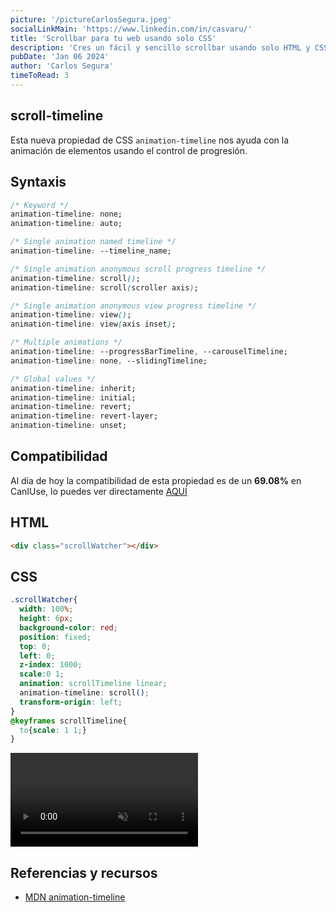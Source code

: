 ```yaml
---
picture: '/pictureCarlosSegura.jpeg'
socialLinkMain: 'https://www.linkedin.com/in/casvaru/'
title: 'Scrollbar para tu web usando solo CSS'
description: 'Cres un fácil y sencillo scrollbar usando solo HTML y CSS gracias a la propiedad de animation-timeline'
pubDate: 'Jan 06 2024'
author: 'Carlos Segura'
timeToRead: 3
---
```


## scroll-timeline
Esta nueva propiedad de CSS ``animation-timeline`` nos ayuda con la animación de elementos usando el control de progresión.

## Syntaxis
```css
/* Keyword */
animation-timeline: none;
animation-timeline: auto;

/* Single animation named timeline */
animation-timeline: --timeline_name;

/* Single animation anonymous scroll progress timeline */
animation-timeline: scroll();
animation-timeline: scroll(scroller axis);

/* Single animation anonymous view progress timeline */
animation-timeline: view();
animation-timeline: view(axis inset);

/* Multiple animations */
animation-timeline: --progressBarTimeline, --carouselTimeline;
animation-timeline: none, --slidingTimeline;

/* Global values */
animation-timeline: inherit;
animation-timeline: initial;
animation-timeline: revert;
animation-timeline: revert-layer;
animation-timeline: unset;

```

## Compatibilidad
Al día de hoy la compatibilidad de esta propiedad es de un **69.08%** en CanIUse, lo puedes ver directamente [AQUÍ](https://caniuse.com/?search=animation-timeline)

## HTML

```html
<div class="scrollWatcher"></div>
```

## CSS

```css
.scrollWatcher{
  width: 100%;
  height: 6px;
  background-color: red;
  position: fixed;
  top: 0;
  left: 0;
  z-index: 1000;
  scale:0 1;
  animation: scrollTimeline linear;
  animation-timeline: scroll();
  transform-origin: left;
}
@keyframes scrollTimeline{
  to{scale: 1 1;}
}
```
<video autoPlay loop muted>
  <source src="/animation-timeline.mp4" type="video/mp4">
</video>

## Referencias y recursos
- [MDN animation-timeline](https://developer.mozilla.org/en-US/docs/Web/CSS/animation-timeline)